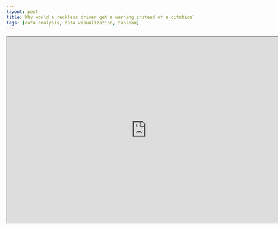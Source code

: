 ```yaml
---
layout: post
title: Why would a reckless driver get a warning instead of a citation?
tags: [data analysis, data visualization, tableau]
---
```


<iframe src="https://public.tableau.com/views/TrafficViolationsinMaryland/Question?/Splash?:showVizHome=no&:embed=true" width="750" height="500"></iframe>
